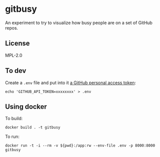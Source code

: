 # gitbusy

An experiment to try to visualize how busy people are on a set of GitHub repos.

## License

MPL-2.0

## To dev

Create a `.env` file and put into it [a GitHub personal access token](https://github.com/settings/tokens):

    echo 'GITHUB_API_TOKEN=xxxxxxxx' > .env

## Using docker

To build:

    docker build . -t gitbusy

To run:

    docker run -t -i --rm -v ${pwd}:/app:rw --env-file .env -p 8000:8000 gitbusy
